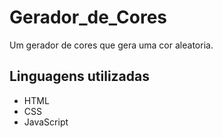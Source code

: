 # Gerador_de_Cores
Um gerador de cores que gera uma cor aleatoria.

## Linguagens utilizadas

<ul>
 <li>HTML</li>
 <li>CSS</li>
 <li>JavaScript</li>
</ul>